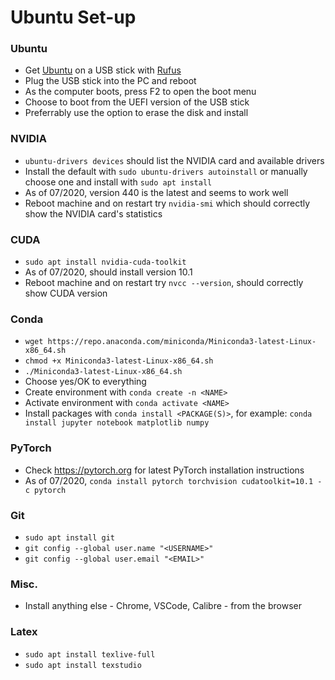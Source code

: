 # Ubuntu Set-up

### Ubuntu
- Get [Ubuntu](https://releases.ubuntu.com/20.04/) on a USB stick with [Rufus](https://rufus.ie/)
- Plug the USB stick into the PC and reboot
- As the computer boots, press F2 to open the boot menu
- Choose to boot from the UEFI version of the USB stick
- Preferrably use the option to erase the disk and install

### NVIDIA
- `ubuntu-drivers devices` should list the NVIDIA card and available drivers
- Install the default with `sudo ubuntu-drivers autoinstall` or manually choose one and install with `sudo apt install`
- As of 07/2020, version 440 is the latest and seems to work well
- Reboot machine and on restart try `nvidia-smi` which should correctly show the NVIDIA card's statistics

### CUDA
- `sudo apt install nvidia-cuda-toolkit`
- As of 07/2020, should install version 10.1
- Reboot machine and on restart try `nvcc --version`, should correctly show CUDA version

### Conda
- `wget https://repo.anaconda.com/miniconda/Miniconda3-latest-Linux-x86_64.sh`
- `chmod +x Miniconda3-latest-Linux-x86_64.sh`
- `./Miniconda3-latest-Linux-x86_64.sh`
- Choose yes/OK to everything
- Create environment with `conda create -n <NAME>`
- Activate environment with `conda activate <NAME>`
- Install packages with `conda install <PACKAGE(S)>`, for example: `conda install jupyter notebook matplotlib numpy`

### PyTorch
- Check https://pytorch.org for latest PyTorch installation instructions
- As of 07/2020, `conda install pytorch torchvision cudatoolkit=10.1 -c pytorch`

### Git
- `sudo apt install git`
- `git config --global user.name "<USERNAME>"`
- `git config --global user.email "<EMAIL>"`

### Misc.
- Install anything else - Chrome, VSCode, Calibre - from the browser

### Latex
- `sudo apt install texlive-full`
- `sudo apt install texstudio`